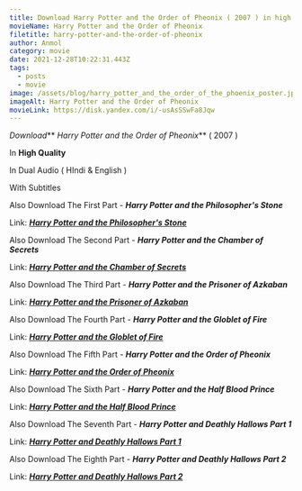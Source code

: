 ```yaml
---
title: Download Harry Potter and the Order of Pheonix ( 2007 ) in high quality
movieName: Harry Potter and the Order of Pheonix
filetitle: harry-potter-and-the-order-of-pheonix
author: Anmol
category: movie
date: 2021-12-28T10:22:31.443Z
tags:
  - posts
  - movie
image: /assets/blog/harry_potter_and_the_order_of_the_phoenix_poster.jpg
imageAlt: Harry Potter and the Order of Pheonix
movieLink: https://disk.yandex.com/i/-usAsSSwFa8Jqw
---
```

*Download*** *Harry Potter and the Order of Pheonix*** ( 2007 ) 

In **High Quality**

In Dual Audio ( HIndi & English )

With Subtitles

<span> Also Download The First Part - ***Harry Potter and the Philosopher's Stone*** </span>

<span> Link:  <a href="https://netblog.netlify.app/blog/harry-potter-and-the-philosophers-stone/"> ***Harry Potter and the Philosopher's Stone***</a></span>

<span> Also Download The Second Part - ***Harry Potter and the Chamber of Secrets*** </span>

<span>  Link: <a href="https://netblog.netlify.app/blog/harry-potter-and-the-chamber-of-secrets/">***Harry Potter and the Chamber of Secrets***</a></span>

<span> Also Download The Third Part - ***Harry Potter and the Prisoner of Azkaban*** </span>

<span>  Link: <a href="https://netblog.netlify.app/blog/harry-potter-and-the-chamber-of-secrets-1/">***Harry Potter and the Prisoner of Azkaban***</a></span>

<span> Also Download The Fourth Part - ***Harry Potter and the Globlet of Fire*** </span>

<span>  Link: <a href="https://netblog.netlify.app/blog/harry-potter-and-the-chamber-of-secrets-1/">***Harry Potter and the Globlet of Fire***</a></span>

<span> Also Download The Fifth Part - ***Harry Potter and the Order of Pheonix*** </span>

<span>  Link: <a href="https://netblog.netlify.app/blog/harry-potter-and-the-chamber-of-secrets-1/">***Harry Potter and the Order of Pheonix***</a></span>

<span> Also Download The Sixth Part - ***Harry Potter and the Half Blood Prince***</span>

<span>  Link: <a href="https://netblog.netlify.app/blog/harry-potter-and-the-chamber-of-secrets-1/"> ***Harry Potter and the Half Blood Prince***</a></span>

<span> Also Download The Seventh Part - ***Harry Potter and Deathly Hallows Part 1*** </span>

<span>  Link: <a href="https://netblog.netlify.app/blog/harry-potter-and-the-chamber-of-secrets-1/">***Harry Potter and Deathly Hallows Part 1***</a></span>

 </span>

<span> Also Download The Eighth Part - ***Harry Potter and Deathly Hallows Part 2*** </span>

<span>  Link: <a href="https://netblog.netlify.app/blog/harry-potter-and-the-chamber-of-secrets-1/">***Harry Potter and Deathly Hallows Part 2***</a></span>